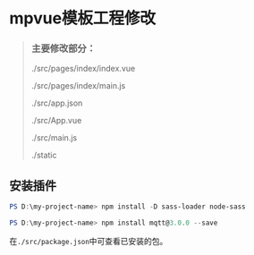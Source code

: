 # mpvue模板工程修改

> ### 主要修改部分：
>
> ./src/pages/index/index.vue
>
> ./src/pages/index/main.js
>
> ./src/app.json
>
> ./src/App.vue
>
> ./src/main.js
>
> ./static

## 安装插件

```powershell
PS D:\my-project-name> npm install -D sass-loader node-sass

PS D:\my-project-name> npm install mqtt@3.0.0 --save 
```

在`./src/package.json`中可查看已安装的包。
